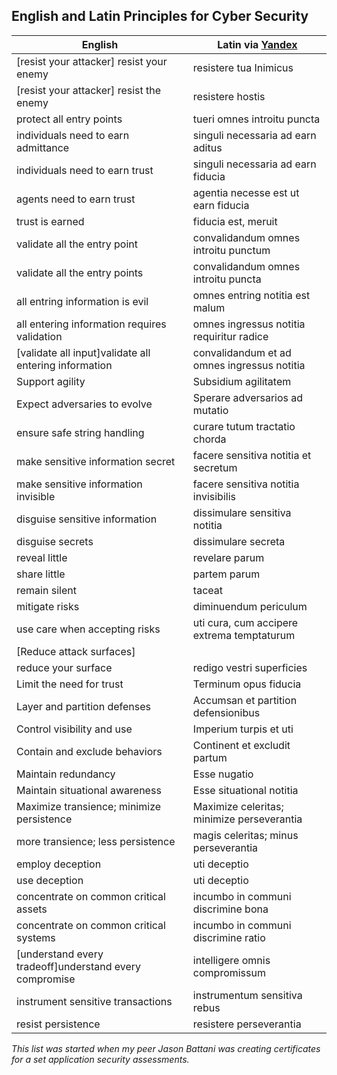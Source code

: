 ## English and Latin Principles for Cyber Security  

| English                                     |  Latin via [Yandex](https://translate.yandex.com/?lang=en-la) |
----------------------------------------------|--------------------------------------------|
| [resist your attacker] resist your enemy    | resistere tua Inimicus                     |
| [resist your attacker] resist the enemy     | resistere hostis                           |
| protect all entry points                    | tueri omnes introitu puncta                |
| individuals need to earn admittance         | singuli necessaria ad earn aditus          |
| individuals need to earn trust              | singuli necessaria ad earn fiducia         |
| agents need to earn trust                   | agentia necesse est ut earn fiducia        |
| trust is earned                             | fiducia est, meruit                        |
| validate all the entry point                | convalidandum omnes introitu punctum       |
| validate all the entry points               | convalidandum omnes introitu puncta        |
| all entring information is evil             | omnes entring notitia est malum            |
| all entering information requires validation| omnes ingressus notitia requiritur radice  |
| [validate all input]validate all entering information           | convalidandum et ad omnes ingressus notitia|
| Support agility                             | Subsidium agilitatem                       |
| Expect adversaries to evolve                | Sperare adversarios ad mutatio             |
| ensure safe string handling                 | curare tutum tractatio chorda              |
| make sensitive information secret           | facere sensitiva notitia et secretum       |
| make sensitive information invisible        | facere sensitiva notitia invisibilis       |
| disguise sensitive information              | dissimulare sensitiva notitia              |
| disguise secrets                            | dissimulare secreta                        |
| reveal little                               | revelare parum                             |
| share little                                | partem parum                               |
| remain silent                               | taceat                                     |
| mitigate risks                              | diminuendum periculum                      |
| use care when accepting risks               | uti cura, cum accipere extrema temptaturum |
| [Reduce attack surfaces]                    |                                            |
| reduce your surface                         | redigo vestri superficies                  |
| Limit the need for trust                    | Terminum opus fiducia                      |
| Layer and partition defenses                | Accumsan et partition defensionibus        |
| Control visibility and use                  | Imperium turpis et uti                     |
| Contain and exclude behaviors               | Continent et excludit partum               |
| Maintain redundancy                         | Esse nugatio                               |
| Maintain situational awareness              | Esse situational notitia                   |
| Maximize transience; minimize persistence   | Maximize celeritas; minimize perseverantia |
| more transience; less persistence           | magis celeritas; minus perseverantia       |
| employ deception                            | uti deceptio                               |
| use deception                               | uti deceptio                               |
| concentrate on common critical assets       | incumbo in communi discrimine bona         |
| concentrate on common critical systems      | incumbo in communi discrimine ratio        |
| [understand every tradeoff]understand every compromise                 | intelligere omnis compromissum             |
| instrument sensitive transactions           | instrumentum sensitiva rebus               |
| resist persistence                          | resistere perseverantia                    |

*This list was started when my peer Jason Battani was creating certificates for a set 
application security assessments.*  
